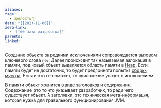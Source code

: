 ```yaml
---
aliases: 
tags:
  - зрелость/🌱
date: "[[2023-11-06]]"
zero-link:
  - "[[00 Java разработка]]"
parents: 
linked:
---
```

Создание объекта за редкими исключениями сопровождается вызовом ключевого слова `new`. Далее происходит так называемая аллокация в памяти, под новый объект выделяется область памяти в [Heap](Структура%20памяти%20Java.md#^heap). Если памяти будет не достаточно, то будет предпринята попытка [сборки мусора](Garbage%20Collector.md). Если и это не поможет, то приложение упадет с исключением.

В памяти объект хранится в виде заголовков и содержания. Содержание, это то что указывает разработчик, то ради чего существует объект. А заголовки, это техническая мета-информация, которая нужна для правильного функционирования JVM.